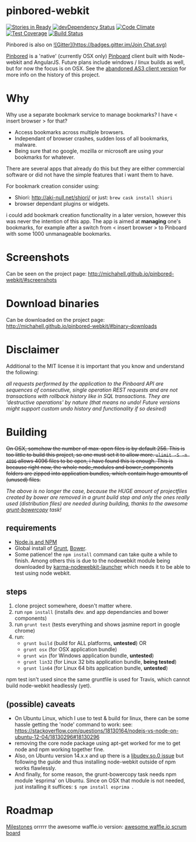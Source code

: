 pinbored-webkit
===============

[![Stories in Ready](https://badge.waffle.io/michahell/pinbored-webkit.png?label=In%20Progress&title=In%20Progress)](https://waffle.io/michahell/pinbored-webkit)
[![devDependency Status](https://david-dm.org/michahell/pinbored-webkit/dev-status.svg)](https://david-dm.org/michahell/pinbored-webkit/#info=devDependencies)
[![Code Climate](https://codeclimate.com/github/michahell/pinbored-webkit/badges/gpa.svg)](https://codeclimate.com/github/michahell/pinbored-webkit)
[![Test Coverage](https://codeclimate.com/github/michahell/pinbored-webkit/badges/coverage.svg)](https://codeclimate.com/github/michahell/pinbored-webkit)
[![Build Status](https://travis-ci.org/michahell/pinbored-webkit.svg)](https://travis-ci.org/michahell/pinbored-webkit)

Pinbored is also on [![Gitter](https://badges.gitter.im/Join Chat.svg)](https://gitter.im/michahell/pinbored-webkit?utm_source=badge&utm_medium=badge&utm_campaign=pr-badge)

[Pinbored](http://michahell.github.io/pinbored-webkit) is a 'native' (currently OSX only) [Pinboard](https://pinboard.in/) client built with Node-webkit and AngularJS. Future plans include windows / linux builds as well, but for now the focus is on OSX. See the [abandoned AS3 client version](https://github.com/michahell/pinbored) for more info on the history of this project.

Why
===

Why use a separate bookmark service to manage bookmarks? I have < insert browser > for that?

* Access bookmarks across multiple browsers.
* Independant of browser crashes, sudden loss of all bookmarks, malware.
* Being sure that no google, mozilla or microsoft are using your bookmarks for whatever.

There are several apps that already do this but they are either commercial software or did not have the simple features that i want them to have.

For bookmark creation consider using:

* Shiori: http://aki-null.net/shiori/ or just: ```brew cask install shiori```
* browser dependant plugins or widgets.

i could add bookmark creation functionality in a later version, however this was never the intention of this app.
The app is aimed at **managing** one's bookmarks, for example after a switch from < insert browser >
to Pinboard with some 1000 unmanageable bookmarks.

Screenshots
===========

Can be seen on the project page: http://michahell.github.io/pinbored-webkit/#screenshots

Download binaries
=================

Can be downloaded on the project page:  http://michahell.github.io/pinbored-webkit/#binary-downloads

Disclaimer
==========

Additional to the MIT license it is important that you know and understand the following:

*all requests performed by the application to the Pinboard API are sequences of consecutive, single operation REST requests and are not transactions with rollback history like in SQL transactions. They are 'destructive operations' by nature (that means no undo! Future versions might support custom undo history and functionality if so desired)* 

Building
========

~~On OSX, somehow the number of max-open files is by default 256. This is too little to build this project,
so one must set it to allow more. ```ulimit -S -n 4096``` allows 4096 files to be open, i have found this is
enough. This is because right now, the whole node_modules and bower_components folders are zipped into application bundles, which contain huge amounts of (unused) files.~~

*The above is no longer the case, because the HUGE amount of projectfiles created by bower are removed in a grunt build step and only the ones really used (distribution files) are needed during building, thanks to the awesome [grunt-bowercopy](https://www.npmjs.org/package/grunt-bowercopy) task!*

requirements
------------

* [Node.js and NPM](http://nodejs.org/)
* Global install of [Grunt](http://gruntjs.com/), [Bower](http://bower.io/).
* Some patience! the ```npm install``` command can take quite a while to finish. Among others this is due to the nodewebkit module being downloaded by [karma-nodewebkit-launcher](https://www.npmjs.org/package/karma-nodewebkit-launcher) which needs it to be able to test using node webkit.

steps
-----

1. clone project somewhere, doesn't matter where.
2. run ```npm install``` (installs dev. and app dependancies and bower components)
3. run ```grunt test``` (tests everything and shows jasmine report in google chrome)
4. run:
    * ```grunt build``` (build for ALL platforms, **untested**) OR
    * ```grunt osx``` (for OSX application bundle)
    * ```grunt win``` (for Windows application bundle, **untested**)
    * ```grunt lin32``` (for Linux 32 bits application bundle, **being tested**)
    * ```grunt lin64``` (for Linux 64 bits application bundle, **untested**)

npm test isn't used since the same gruntfile is used for Travis, which cannot build node-webkit headlessly (yet).

(possible) caveats
------------------
* On Ubuntu Linux, which I use to test & build for linux, there can be some hassle getting the 'node' command to work:
 see: https://stackoverflow.com/questions/18130164/nodejs-vs-node-on-ubuntu-12-04/18130296#18130296
* removing the core node package using apt-get worked for me to get node and npm working together fine.
* Also, on Ubuntu version 14.x.x and up there is a [libudev.so.0 issue](https://www.exponential.io/blog/install-node-webkit-on-ubuntu-linux) but following the guide and thus installing node-webkit outside of npm works flawlessly.
* And finally, for some reason, the grunt-bowercopy task needs npm module 'esprima' on Ubuntu. Since on OSX that module is not needed, just installing it suffices: ```$ npm install esprima ```.


Roadmap
=======

[Milestones](https://github.com/michahell/pinbored-webkit/milestones) orrrrr
the awesome waffle.io version: [awesome waffle.io scrum board](https://waffle.io/michahell/pinbored-webkit)
